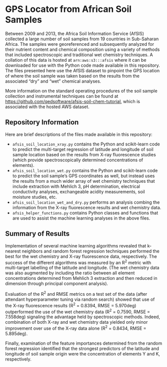 # GPS Locator from African Soil Samples

Between 2009 and 2013, the Africa Soil Information Service (AfSIS) collected a large number of soil samples from 19 countries in Sub-Saharan Africa. The samples were georeferenced and subsequently analyzed for their nutrient content and chemical composition using a variety of methods that included spectroscopic and traditional wet chemistry techniques. A collation of this data is hosted at `arn:aws:s3:::afsis` where it can be downloaded for use with the Python code made available in this repository. The files presented here use the AfSIS dataset to pinpoint the GPS location of where the soil sample was taken based on the results from the associated “dry” and “wet” chemical analyses.

More information on the standard operating procedures of the soil sample collection and instrumental techniques can be found at https://github.com/qedsoftware/afsis-soil-chem-tutorial, which is associated with the hosted AWS dataset.

## Repository Information

Here are brief descriptions of the files made available in this repository:
* `afsis_soil_location_xray.py` contains the Python and scikit-learn code to predict the multi-target regression of latitude and longitude of soil sample location based on the results from X-ray fluorescence studies (which provide spectroscopically determined concentrations of elements).
* `afsis_soil_location_wet.py` contains the Python and scikit-learn code to predict the soil sample’s GPS coordinates as well, but instead uses the results from a much wider array of wet chemistry techniques that include extraction with Mehlich 3, pH determination, electrical conductivity analyses, exchangeable acidity measurements, soil moisture studies, etc.
* `afsis_soil_location_wet_and_dry.py` performs an analysis combing the information from the X-ray fluorescence results and wet chemistry data.
* `afsis_helper_functions.py` contains Python classes and functions that are used to assist the machine learning analyses in the above files.

## Summary of Results

Implementation of several machine learning algorithms revealed that k-nearest neighbors and random forest regression techniques performed the best for the wet chemistry and X-ray fluorescence data, respectively. The success of the different algorithms was measured by an R<sup>2</sup> metric with multi-target labelling of the latitude and longitude. (The wet chemistry data was also augmented by including the ratio between all element concentrations determined from Mehlich 3 extraction and then reduced in dimension through principal component analysis).

Evaluation of the R<sup>2</sup> and RMSE metrics on a test set of the data (after attendant hyperparameter tuning via random search) showed that use of the X-ray fluorescence results (R<sup>2</sup> = 0.8394, RMSE = 5.970deg) outperformed the use of the wet chemistry data (R<sup>2</sup> = 0.7590, RMSE = 7.558deg) signaling the advantage held by spectroscopic methods. Indeed, combination of both X-ray and wet chemistry data yielded only minor improvement over use of the X-ray data alone (R<sup>2</sup> = 0.8434, RMSE = 5.895deg).

Finally, examination of the feature importances determined from the random forest regression identified that the strongest predictors of the latitude and longitude of soil sample origin were the concentration of elements Y and K, respectively. 
